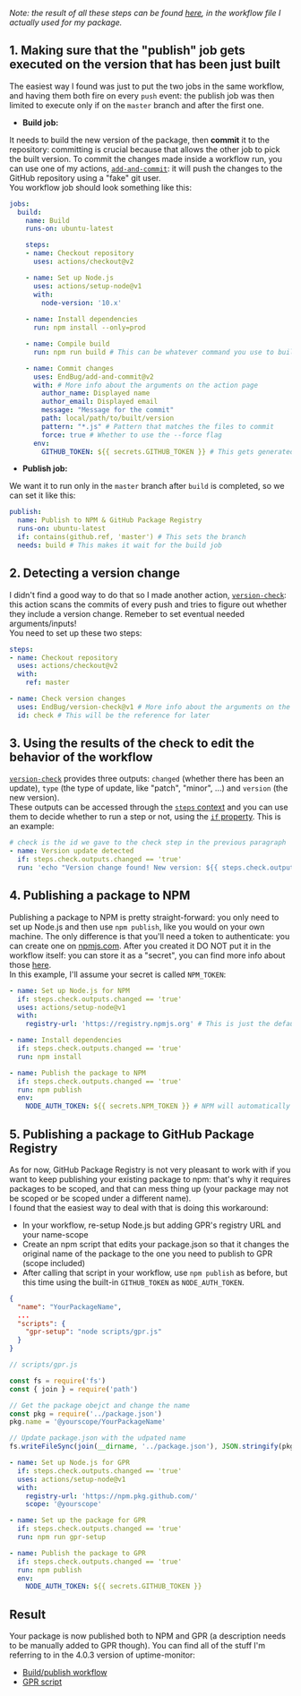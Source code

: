 *Note: the result of all these steps can be found [here][1], in the workflow file I actually used for my package.*

## 1. Making sure that the "publish" job gets executed on the version that has been just built

The easiest way I found was just to put the two jobs in the same workflow, and having them both fire on every `push` event: the publish job was then limited to execute only if on the `master` branch and after the first one.

 - **Build job:**  

It needs to build the new version of the package, then **commit** it to the repository: committing is crucial because that allows the other job to pick the built version. To commit the changes made inside a workflow run, you can use one of my actions, [`add-and-commit`][2]: it will push the changes to the GitHub repository using a "fake" git user.  
You workflow job should look something like this:

```yml
jobs:
  build:
    name: Build
    runs-on: ubuntu-latest

    steps: 
    - name: Checkout repository
      uses: actions/checkout@v2

    - name: Set up Node.js
      uses: actions/setup-node@v1
      with:
        node-version: '10.x'
    
    - name: Install dependencies
      run: npm install --only=prod

    - name: Compile build
      run: npm run build # This can be whatever command you use to build your package

    - name: Commit changes
      uses: EndBug/add-and-commit@v2
      with: # More info about the arguments on the action page
        author_name: Displayed name
        author_email: Displayed email
        message: "Message for the commit"
        path: local/path/to/built/version
        pattern: "*.js" # Pattern that matches the files to commit
        force: true # Whether to use the --force flag
      env:
        GITHUB_TOKEN: ${{ secrets.GITHUB_TOKEN }} # This gets generated automatically
```


 - **Publish job:**  

We want it to run only in the `master` branch after `build` is completed, so we can set it like this:

```yml
publish:
  name: Publish to NPM & GitHub Package Registry
  runs-on: ubuntu-latest
  if: contains(github.ref, 'master') # This sets the branch
  needs: build # This makes it wait for the build job
```

## 2. Detecting a version change  
I didn't find a good way to do that so I made another action, [`version-check`][3]: this action scans the commits of every push and tries to figure out whether they include a version change. Remeber to set eventual needed arguments/inputs!  
You need to set up these two steps:

```yml
steps:
- name: Checkout repository
  uses: actions/checkout@v2
  with:
    ref: master

- name: Check version changes
  uses: EndBug/version-check@v1 # More info about the arguments on the action page
  id: check # This will be the reference for later
```

## 3. Using the results of the check to edit the behavior of the workflow

[`version-check`][3] provides three outputs: `changed` (whether there has been an update), `type` (the type of update, like "patch", "minor", ...) and `version` (the new version).  
These outputs can be accessed through the [`steps` context][4] and you can use them to decide whether to run a step or not, using the [`if` property][5]. This is an example:

```yml
# check is the id we gave to the check step in the previous paragraph
- name: Version update detected
  if: steps.check.outputs.changed == 'true'
  run: 'echo "Version change found! New version: ${{ steps.check.outputs.version }} (${{ steps.check.outputs.type }})"'
```

## 4. Publishing a package to NPM

Publishing a package to NPM is pretty straight-forward: you only need to set up Node.js and then use `npm publish`, like you would on your own machine. The only difference is that you'll need a token to authenticate: you can create one on [npmjs.com][6]. After you created it DO NOT put it in the workflow itself: you can store it as a "secret", you can find more info about those [here][7].  
In this example, I'll assume your secret is called `NPM_TOKEN`:

```yml
- name: Set up Node.js for NPM
  if: steps.check.outputs.changed == 'true'
  uses: actions/setup-node@v1
  with:
    registry-url: 'https://registry.npmjs.org' # This is just the default registry URL

- name: Install dependencies
  if: steps.check.outputs.changed == 'true'
  run: npm install

- name: Publish the package to NPM
  if: steps.check.outputs.changed == 'true'
  run: npm publish
  env:
    NODE_AUTH_TOKEN: ${{ secrets.NPM_TOKEN }} # NPM will automatically authenticate with this
```

## 5. Publishing a package to GitHub Package Registry

As for now, GitHub Package Registry is not very pleasant to work with if you want to keep publishing your existing package to npm: that's why it requires packages to be scoped, and that can mess thing up (your package may not be scoped or be scoped under a different name).  
I found that the easiest way to deal with that is doing this workaround:

 - In your workflow, re-setup Node.js but adding GPR's registry URL and your name-scope
 - Create an npm script that edits your package.json so that it changes the original name of the package to the one you need to publish to GPR (scope included)
 - After calling that script in your workflow, use `npm publish` as before, but this time using the built-in `GITHUB_TOKEN` as `NODE_AUTH_TOKEN`.

```json
{
  "name": "YourPackageName",
  ...
  "scripts": {
    "gpr-setup": "node scripts/gpr.js"
  }
}
```

```js
// scripts/gpr.js

const fs = require('fs')
const { join } = require('path')

// Get the package obejct and change the name
const pkg = require('../package.json')
pkg.name = '@yourscope/YourPackageName'

// Update package.json with the udpated name
fs.writeFileSync(join(__dirname, '../package.json'), JSON.stringify(pkg))
```

```yml
- name: Set up Node.js for GPR
  if: steps.check.outputs.changed == 'true'
  uses: actions/setup-node@v1
  with:
    registry-url: 'https://npm.pkg.github.com/'
    scope: '@yourscope'

- name: Set up the package for GPR
  if: steps.check.outputs.changed == 'true'
  run: npm run gpr-setup

- name: Publish the package to GPR
  if: steps.check.outputs.changed == 'true'
  run: npm publish
  env:
    NODE_AUTH_TOKEN: ${{ secrets.GITHUB_TOKEN }}
```

## Result

Your package is now published both to NPM and GPR (a description needs to be manually added to GPR though).
You can find all of the stuff I'm referring to in the 4.0.3 version of uptime-monitor:

 - [Build/publish workflow][1]
 - [GPR script][8]


  [1]: https://github.com/EndBug/uptime-monitor/blob/v4.0.3/.github/workflows/build-and-publish.yml
  [2]: https://github.com/marketplace/actions/add-commit
  [3]: https://github.com/marketplace/actions/version-check
  [4]: https://help.github.com/en/articles/contexts-and-expression-syntax-for-github-actions#steps-context
  [5]: https://help.github.com/en/articles/workflow-syntax-for-github-actions#jobsjob_idif
  [6]: https://npmjs.com
  [7]: https://help.github.com/en/articles/virtual-environments-for-github-actions#creating-and-using-secrets-encrypted-variables
  [8]: https://github.com/EndBug/uptime-monitor/blob/v4.0.3/scripts/gpr.js
